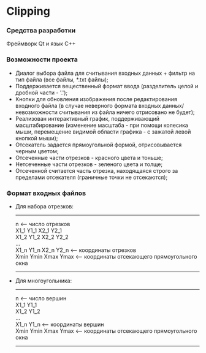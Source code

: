# Clipping
### Средства разработки
Фреймворк Qt и язык C++
### Возможности проекта
* Диалог выбора файла для считывания входных данных + фильтр на тип файла (все файлы, *.txt файлы);
* Поддерживается вещественный формат ввода (разделитель целой и дробной части - '.');
* Кнопки для обновления изображения после редактирования входного файла (в случае неверного формата входных данных/невозможности считывания из файла ничего отрисовано не будет);
* Реализован интерактивный график, поддерживающий масштабирование (изменение масштаба - при помощи колесика мыши, перемещение видимой области графика - с зажатой левой кнопкой мыши);
* Отсекатель задается прямоугольной формой, отрисовывается черным цветом;
* Отсеченные части отрезков - красного цвета и тоньше;
* Нетсеченные части отрезков - зеленого цвета и толще;
* Отсеченной считается часть отрезка, находящаяся строго за пределами отсекателя (граничные точки не отсекаются);
### Формат входных файлов
* Для набора отрезков:  
  ___
  n                      <-- число отрезков  
  X1_1 Y1_1 X2_1 Y2_1  
  X1_2 Y1_2 X2_2 Y2_2  
  …  
  X1_n Y1_n X2_n Y2_n    <-- координаты отрезков  
  Xmin Ymin Xmax Ymax    <-- координаты отсекающего прямоугольного окна  
  ___
* Для многоугольника:  
  ___
  n                      <-- число вершин  
  X1_1 Y1_1  
  X1_2 Y1_2  
  …  
  X1_n Y1_n              <-- координаты вершин  
  Xmin Ymin Xmax Ymax    <-- координаты отсекающего прямоугольного окна  
  ___

